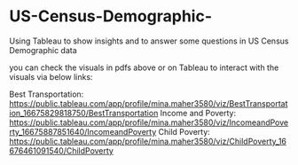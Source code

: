 # US-Census-Demographic-
Using Tableau to show insights and to answer some questions in US Census Demographic data

you can check the visuals in pdfs above or on Tableau to interact with the visuals via below links:

Best Transportation: https://public.tableau.com/app/profile/mina.maher3580/viz/BestTransportation_16675829818750/BestTransportation
Income and Poverty: https://public.tableau.com/app/profile/mina.maher3580/viz/IncomeandPoverty_16675887851640/IncomeandPoverty
Child Poverty: https://public.tableau.com/app/profile/mina.maher3580/viz/ChildPoverty_16676461091540/ChildPoverty
